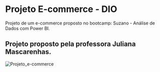 # Projeto E-commerce - DIO
Projeto de um e-commerce proposto no bootcamp: Suzano - Análise de Dados com Power BI.

## Projeto proposto pela professora Juliana Mascarenhas.

![Projeto_e-commerce](https://github.com/user-attachments/assets/bc39bb5e-bf00-4ddb-864f-2add366e5cdd)
